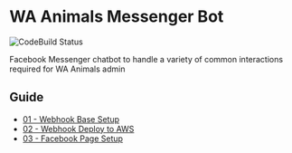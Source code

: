 # WA Animals Messenger Bot

![CodeBuild Status](https://codebuild.us-east-1.amazonaws.com/badges?uuid=eyJlbmNyeXB0ZWREYXRhIjoiNTJUUnkvUHlGT3lreGJKSzRvaUxnZkwyQm11Rm03VDhjU1YzTjdvUmJWWE50aTIyOUQ2MlppMU10YVRsWFRQblFJaGk1WFFmazdnUzA1cHpLRloxNHE0PSIsIml2UGFyYW1ldGVyU3BlYyI6IkxZNkUydVgyUlNkQ1haTC8iLCJtYXRlcmlhbFNldFNlcmlhbCI6MX0%3D&branch=master)

Facebook Messenger chatbot to handle a variety of common interactions required for WA Animals admin

## Guide

* [01 - Webhook Base Setup](instructions/01_webhook_base.md)
* [02 - Webhook Deploy to AWS](instructions/02_webhook_deploy_aws.md)
* [03 - Facebook Page Setup](instructions/03_facebook_page_setup.md)
